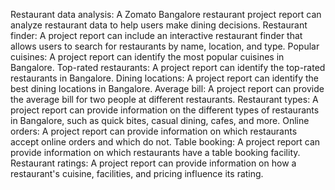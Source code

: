 Restaurant data analysis: A Zomato Bangalore restaurant project report can analyze restaurant data to help users make dining decisions. 
Restaurant finder: A project report can include an interactive restaurant finder that allows users to search for restaurants by name, location, and type. 
Popular cuisines: A project report can identify the most popular cuisines in Bangalore. 
Top-rated restaurants: A project report can identify the top-rated restaurants in Bangalore. 
Dining locations: A project report can identify the best dining locations in Bangalore. 
Average bill: A project report can provide the average bill for two people at different restaurants. 
Restaurant types: A project report can provide information on the different types of restaurants in Bangalore, such as quick bites, casual dining, cafes, and more. 
Online orders: A project report can provide information on which restaurants accept online orders and which do not. 
Table booking: A project report can provide information on which restaurants have a table booking facility. 
Restaurant ratings: A project report can provide information on how a restaurant's cuisine, facilities, and pricing influence its rating. 

